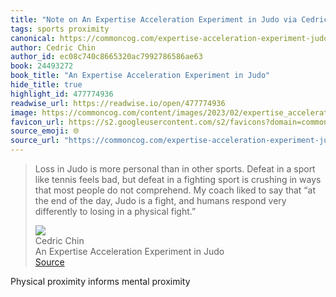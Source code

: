 ```yaml
---
title: "Note on An Expertise Acceleration Experiment in Judo via Cedric Chin"
tags: sports proximity
canonical: https://commoncog.com/expertise-acceleration-experiment-judo/
author: Cedric Chin
author_id: ec08c740c8665320ac7992786586ae63
book: 24493272
book_title: "An Expertise Acceleration Experiment in Judo"
hide_title: true
highlight_id: 477774936
readwise_url: https://readwise.io/open/477774936
image: https://commoncog.com/content/images/2023/02/expertise_acceleration_judo.jpg
favicon_url: https://s2.googleusercontent.com/s2/favicons?domain=commoncog.com
source_emoji: 🌐
source_url: "https://commoncog.com/expertise-acceleration-experiment-judo/#:~:text=Loss%20in%20Judo,a%20physical%20fight.%E2%80%9D"
---
```


> Loss in Judo is more personal than in other sports. Defeat in a sport like tennis feels bad, but defeat in a fighting sport is crushing in ways that most people do not comprehend. My coach liked to say that “at the end of the day, Judo is a fight, and humans respond very differently to losing in a physical fight.”
> <div class="quoteback-footer"><div class="quoteback-avatar"><img class="mini-favicon" src="https://s2.googleusercontent.com/s2/favicons?domain=commoncog.com"></div><div class="quoteback-metadata"><div class="metadata-inner"><span style="display:none">FROM:</span><div aria-label="Cedric Chin" class="quoteback-author"> Cedric Chin</div><div aria-label="An Expertise Acceleration Experiment in Judo" class="quoteback-title"> An Expertise Acceleration Experiment in Judo</div></div></div><div class="quoteback-backlink"><a target="_blank" aria-label="go to the full text of this quotation" rel="noopener" href="https://commoncog.com/expertise-acceleration-experiment-judo/#:~:text=Loss%20in%20Judo,a%20physical%20fight.%E2%80%9D" class="quoteback-arrow"> Source</a></div></div>

Physical proximity informs mental proximity